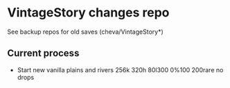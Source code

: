 # VintageStory changes repo
See backup repos for old saves (cheva/VintageStory*)
## Current process
- Start new vanilla plains and rivers 256k 320h 80l300 0%100 200rare no drops

